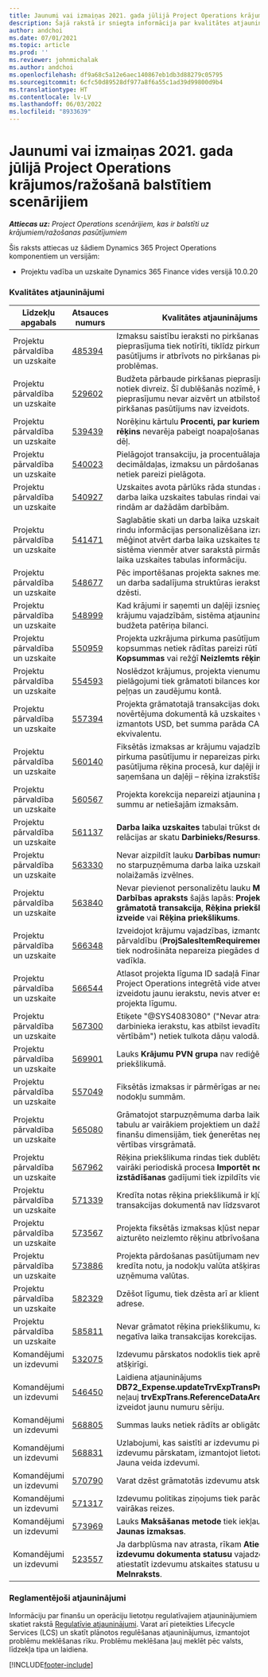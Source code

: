```yaml
---
title: Jaunumi vai izmaiņas 2021. gada jūlijā Project Operations krājumos/ražošanā balstītiem scenārijiem
description: Šajā rakstā ir sniegta informācija par kvalitātes atjauninājumiem, kas pieejami 2021. gada jūlija projektu operāciju laidienā uzkrātajiem/uz ražošanu balstītiem scenārijiem.
author: andchoi
ms.date: 07/01/2021
ms.topic: article
ms.prod: ''
ms.reviewer: johnmichalak
ms.author: andchoi
ms.openlocfilehash: df9a68c5a12e6aec140867eb1db3d88279c05795
ms.sourcegitcommit: 6cfc50d89528df977a8f6a55c1ad39d99800d9b4
ms.translationtype: HT
ms.contentlocale: lv-LV
ms.lasthandoff: 06/03/2022
ms.locfileid: "8933639"
---
```

# <a name="whats-new-or-changed-in-project-operations-july-2021-for-stockedproduction-based-scenarios"></a>Jaunumi vai izmaiņas 2021. gada jūlijā Project Operations krājumos/ražošanā balstītiem scenārijiem

_**Attiecas uz:** Project Operations scenārijiem, kas ir balstīti uz krājumiem/ražošanas pasūtījumiem_

Šis raksts attiecas uz šādiem Dynamics 365 Project Operations komponentiem un versijām:

- Projektu vadība un uzskaite Dynamics 365 Finance vides versijā 10.0.20
 
### <a name="quality-updates"></a>Kvalitātes atjauninājumi
                                                                                                                                                                                  
| Līdzekļu apgabals                      | Atsauces numurs| Kvalitātes atjauninājums                                                                                                                                                                          |
|-----------------------------------|--------|---------------------------------------------------------------------------------------------------------------------------------------------------------------------------------|
| Projektu pārvaldība un uzskaite | [485394](https://fix.lcs.dynamics.com/Issue/Details/?bugId=485394) | Izmaksu saistību ieraksti no pirkšanas pieprasījuma tiek notīrīti, tiklīdz pirkuma pasūtījums ir atbrīvots no pirkšanas pieprasījuma problēmas.                                                                           |
| Projektu pārvaldība un uzskaite | [529602](https://fix.lcs.dynamics.com/Issue/Details/?bugId=529602) | Budžeta pārbaude pirkšanas pieprasījumam notiek divreiz. Šī dublēšanās nozīmē, ka pieprasījumu nevar aizvērt un atbilstošais pirkšanas pasūtījums nav izveidots.                                                                                                                        |
| Projektu pārvaldība un uzskaite | [539439](https://fix.lcs.dynamics.com/Issue/Details/?bugId=539439) | Norēķinu kārtulu **Procenti, par kuriem jāizraksta rēķins** nevarēja pabeigt noapaļošanas problēmas dēļ.                                                                              |
| Projektu pārvaldība un uzskaite | [540023](https://fix.lcs.dynamics.com/Issue/Details/?bugId=540023) | Pielāgojot transakciju, ja procentuālajai vērtībai ir decimāldaļas, izmaksu un pārdošanas cena netiek pareizi pielāgota.                                      |
| Projektu pārvaldība un uzskaite | [540927](https://fix.lcs.dynamics.com/Issue/Details/?bugId=540927) | Uzskaites avota pārlūks rāda stundas atsevišķai darba laika uzskaites tabulas rindai vairākām rindām ar dažādām darbībām.                                      |
| Projektu pārvaldība un uzskaite | [541471](https://fix.lcs.dynamics.com/Issue/Details/?bugId=541471) | Saglabātie skati un darba laika uzskaites tabulas rindu informācijas personalizēšana izraisa to, ka, mēģinot atvērt darba laika uzskaites tabulu, sistēma vienmēr atver sarakstā pirmās darba laika uzskaites tabulas informāciju.  |
| Projektu pārvaldība un uzskaite | [548677](https://fix.lcs.dynamics.com/Issue/Details/?bugId=548677) | Pēc importēšanas projekta saknes mezgls pazūd un darba sadalījuma struktūras ieraksti tiek dzēsti.                                                                                             |
| Projektu pārvaldība un uzskaite | [548999](https://fix.lcs.dynamics.com/Issue/Details/?bugId=548999) | Kad krājumi ir saņemti un daļēji izsniegti no krājumu vajadzībām, sistēma atjaunina nepareizu budžeta patēriņa bilanci. |
| Projektu pārvaldība un uzskaite | [550959](https://fix.lcs.dynamics.com/Issue/Details/?bugId=550959) | Projekta uzkrājuma pirkuma pasūtījumos kopsummas netiek rādītas pareizi rūtī **Kopsummas** vai režģī **Neizlemts rēķins**.                                                                  |
| Projektu pārvaldība un uzskaite | [554593](https://fix.lcs.dynamics.com/Issue/Details/?bugId=554593) | Noslēdzot krājumus, projekta vienumu izmaksu pielāgojumi tiek grāmatoti bilances kontā, nevis peļņas un zaudējumu kontā.                                                            |
| Projektu pārvaldība un uzskaite | [557394](https://fix.lcs.dynamics.com/Issue/Details/?bugId=557394) | Projekta grāmatotajā transakcijas dokumentā un novērtējuma dokumentā kā uzskaites valūta tiek izmantots USD, bet summa parāda CAD ekvivalentu.              |
| Projektu pārvaldība un uzskaite | [560140](https://fix.lcs.dynamics.com/Issue/Details/?bugId=560140) | Fiksētās izmaksas ar krājumu vajadzību un pirkuma pasūtījumu ir nepareizas pirkuma pasūtījuma rēķina procesā, kur daļēji ir produktu saņemšana un daļēji – rēķina izrakstīšana.       |
| Projektu pārvaldība un uzskaite | [560567](https://fix.lcs.dynamics.com/Issue/Details/?bugId=560567) | Projekta korekcija nepareizi atjaunina pārdošanas summu ar netiešajām izmaksām.                                                                                    |
| Projektu pārvaldība un uzskaite | [561137](https://fix.lcs.dynamics.com/Issue/Details/?bugId=561137) | **Darba laika uzskaites** tabulai trūkst definētas relācijas ar skatu **Darbinieks/Resurss**.                                                                                   |
| Projektu pārvaldība un uzskaite | [563330](https://fix.lcs.dynamics.com/Issue/Details/?bugId=563330) | Nevar aizpildīt lauku **Darbības numurs**, to atlasot no starpuzņēmuma darba laika uzskaites tabulas nolaižamās izvēlnes.                                                                 |
| Projektu pārvaldība un uzskaite | [563840](https://fix.lcs.dynamics.com/Issue/Details/?bugId=563840) | Nevar pievienot personalizētu lauku **Mērķis** vai **Darbības apraksts** šajās lapās: **Projekta grāmatotā transakcija**, **Rēķina priekšlikuma izveide** vai **Rēķina priekšlikums**.  |
| Projektu pārvaldība un uzskaite | [566348](https://fix.lcs.dynamics.com/Issue/Details/?bugId=566348) | Izveidojot krājumu vajadzības, izmantojot datu pārvaldību (**ProjSalesItemRequirementEntity)**, tiek nodrošināta nepareiza piegādes datuma vadīkla.                                              |
| Projektu pārvaldība un uzskaite | [566544](https://fix.lcs.dynamics.com/Issue/Details/?bugId=566544) | Atlasot projekta līguma ID sadaļā Finanses, Project Operations integrētā vide atver lapu, lai izveidotu jaunu ierakstu, nevis atver esošo projekta līgumu.                                                                                                                 |
| Projektu pārvaldība un uzskaite | [567300](https://fix.lcs.dynamics.com/Issue/Details/?bugId=567300) |  Etiķete "@SYS4083080" ("Nevar atrast unikālu darbinieka ierakstu, kas atbilst ievadītajām vērtībām") netiek tulkota dāņu valodā.                                |
| Projektu pārvaldība un uzskaite | [569901](https://fix.lcs.dynamics.com/Issue/Details/?bugId=569901) | Lauks **Krājumu PVN grupa** nav rediģējams rēķina priekšlikumā.                                                                               |
| Projektu pārvaldība un uzskaite | [557049](https://fix.lcs.dynamics.com/Issue/Details/?bugId=557049) | Fiksētās izmaksas ir pārmērīgas ar neatskaitāmo nodokļu summām.                                                                                                    |
| Projektu pārvaldība un uzskaite | [565080](https://fix.lcs.dynamics.com/Issue/Details/?bugId=565080) | Grāmatojot starpuzņēmuma darba laika uzskaites tabulu ar vairākiem projektiem un dažādām finanšu dimensijām, tiek ģenerētas neparedzētas vērtības virsgrāmatā.                             |
| Projektu pārvaldība un uzskaite | [567962](https://fix.lcs.dynamics.com/Issue/Details/?bugId=567962) | Rēķina priekšlikuma rindas tiek dublētas, jo vairāki periodiskā procesa **Importēt no izstādīšanas** gadījumi tiek izpildīts vienlaikus.                                      |
| Projektu pārvaldība un uzskaite | [571339](https://fix.lcs.dynamics.com/Issue/Details/?bugId=571339) | Kredīta notas rēķina priekšlikumā ir kļūda, tāpēc transakcijas dokumentā nav līdzsvarotas.    |
| Projektu pārvaldība un uzskaite | [573567](https://fix.lcs.dynamics.com/Issue/Details/?bugId=573567) | Projekta fiksētās izmaksas kļūst nepareizas pēc aizturēto neizlemto rēķinu atbrīvošanas.                                                                             |
| Projektu pārvaldība un uzskaite | [573886](https://fix.lcs.dynamics.com/Issue/Details/?bugId=573886) | Projekta pārdošanas pasūtījumam nevar izveidot kredīta notu, ja nodokļu valūta atšķiras no uzņēmuma valūtas.                                      |
| Projektu pārvaldība un uzskaite | [582329](https://fix.lcs.dynamics.com/Issue/Details/?bugId=582329) | Dzēšot līgumu, tiek dzēsta arī ar klientu saistītā adrese.                                                                                     |
| Projektu pārvaldība un uzskaite | [585811](https://fix.lcs.dynamics.com/Issue/Details/?bugId=585811) | Nevar grāmatot rēķina priekšlikumu, kas izriet no negatīva laika transakcijas korekcijas.                                                                    |
| Komandējumi un izdevumi                  | [532075](https://fix.lcs.dynamics.com/Issue/Details/?bugId=532075) | Izdevumu pārskatos nodoklis tiek aprēķināts atšķirīgi.                                                                                                                  |
| Komandējumi un izdevumi                  | [546450](https://fix.lcs.dynamics.com/Issue/Details/?bugId=546450) | Laidiena atjauninājums **DB72_Expense.updateTrvExpTransProjTransId()** neļauj **trvExpTrans.ReferenceDataAreaId** izveidot jaunu numuru sēriju.                    |
| Komandējumi un izdevumi                  | [568805](https://fix.lcs.dynamics.com/Issue/Details/?bugId=568805) | Summas lauks netiek rādīts ar obligāto lauku.                                                                                                             |
| Komandējumi un izdevumi                  | [568831](https://fix.lcs.dynamics.com/Issue/Details/?bugId=568831) | Uzlabojumi, kas saistīti ar izdevumu pievienošanu izdevumu pārskatam, izmantojot lietotāja saskarni Jauna veida izdevumi.                                                            |
| Komandējumi un izdevumi                  | [570790](https://fix.lcs.dynamics.com/Issue/Details/?bugId=570790) | Varat dzēst grāmatotās izdevumu atskaites.                                                                                           |
| Komandējumi un izdevumi                  | [571317](https://fix.lcs.dynamics.com/Issue/Details/?bugId=571317) | Izdevumu politikas ziņojums tiek parādīts vairākas reizes.                                                                                                       |
| Komandējumi un izdevumi                  | [573969](https://fix.lcs.dynamics.com/Issue/Details/?bugId=573969) | Lauks **Maksāšanas metode** tiek iekļauts rūtī **Jaunas izmaksas**.                                                                                                      |
| Komandējumi un izdevumi                  | [523557](https://fix.lcs.dynamics.com/Issue/Details/?bugId=523557) | Ja darbplūsma nav atrasta, rīkam **Atiestatīt izdevumu dokumenta statusu** vajadzētu atiestatīt izdevumu atskaites statusu uz **Melnraksts**. 

### <a name="regulatory-updates"></a>Reglamentējoši atjauninājumi
Informāciju par finanšu un operāciju lietotņu regulatīvajiem atjauninājumiem skatiet rakstā [Regulatīvie atjauninājumi](/dynamics365/finance/localizations/regulatory-updates). Varat arī pieteikties Lifecycle Services (LCS) un skatīt plānotos regulēšanas atjauninājumus, izmantojot problēmu meklēšanas rīku. Problēmu meklēšana ļauj meklēt pēc valsts, līdzekļa tipa un laidiena.


[!INCLUDE[footer-include](../../includes/footer-banner.md)]
